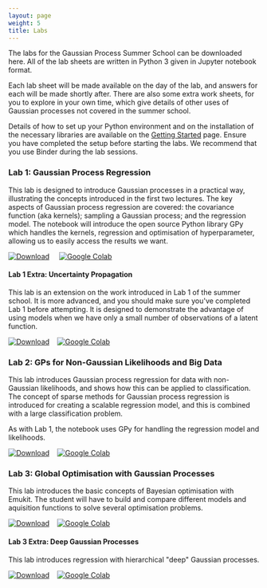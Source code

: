 ```yaml
---
layout: page
weight: 5
title: Labs
---
```


The labs for the Gaussian Process Summer School can be downloaded here. All of the lab sheets are written in Python 3 given in Jupyter notebook format.

Each lab sheet will be made available on the day of the lab, and answers for each will be made shortly after. There are also some extra work sheets, for you to explore in your own time, which give details of other uses of Gaussian processes not covered in the summer school.

Details of how to set up your Python environment and on the installation of the necessary libraries are available on the [Getting Started](./getting_started) page. Ensure you have completed the setup before starting the labs. We recommend that you use Binder during the lab sessions.

### Lab 1: Gaussian Process Regression

This lab is designed to introduce Gaussian processes in a practical way, illustrating the concepts introduced in the first two lectures. The key aspects of Gaussian process regression are covered: the covariance function (aka kernels); sampling a Gaussian process; and the regression model. The notebook will introduce the open source Python library GPy which handles the kernels, regression and optimisation of hyperparameter, allowing us to easily access the results we want.

[![Download](https://img.shields.io/badge/download-lab%201-green)](https://github.com/gpschool/labs/raw/2023/lab_1.ipynb) &nbsp;&nbsp;&nbsp;
[![Google Colab](https://colab.research.google.com/assets/colab-badge.svg)](https://colab.research.google.com/github/gpschool/labs/blob/2023/colab/lab_1.ipynb) &nbsp;&nbsp;&nbsp;

#### Lab 1 Extra: Uncertainty Propagation

This lab is an extension on the work introduced in Lab 1 of the summer school. It is more advanced, and you should make sure you've completed Lab 1 before attempting. It is designed to demonstrate the advantage of using models when we have only a small number of observations of a latent function.

[![Download](https://img.shields.io/badge/download-lab%201%20extra-green)](https://github.com/gpschool/labs/raw/2023/lab_1_extra.ipynb)&nbsp;&nbsp;&nbsp;
[![Google Colab](https://colab.research.google.com/assets/colab-badge.svg)](https://colab.research.google.com/github/gpschool/labs/blob/2023/colab/lab_1_extra.ipynb)&nbsp;&nbsp;&nbsp;

### Lab 2: GPs for Non-Gaussian Likelihoods and Big Data

This lab introduces Gaussian process regression for data with non-Gaussian likelihoods, and shows how this can be applied to classification. The concept of sparse methods for Gaussian process regression is introduced for creating a scalable regression model, and this is combined with a large classification problem.

As with Lab 1, the notebook uses GPy for handling the regression model and likelihoods.

[![Download](https://img.shields.io/badge/download-lab%202-green)](https://github.com/gpschool/labs/raw/2023/lab_2.ipynb)&nbsp;&nbsp;&nbsp;
[![Google Colab](https://colab.research.google.com/assets/colab-badge.svg)](https://colab.research.google.com/github/gpschool/labs/blob/2023/colab/lab_2.ipynb)&nbsp;&nbsp;&nbsp;

### Lab 3: Global Optimisation with Gaussian Processes

This lab introduces the basic concepts of Bayesian optimisation with Emukit. The student will have to build and compare different models and aquisition functions to solve several optimisation problems.

[![Download](https://img.shields.io/badge/download-lab%203-green)](https://github.com/gpschool/labs/raw/2023/lab_3.ipynb)&nbsp;&nbsp;&nbsp;
[![Google Colab](https://colab.research.google.com/assets/colab-badge.svg)](https://colab.research.google.com/github/gpschool/labs/blob/2023/colab/lab_3.ipynb)&nbsp;&nbsp;&nbsp;


#### Lab 3 Extra: Deep Gaussian Processes

This lab introduces regression with hierarchical "deep" Gaussian processes.

[![Download](https://img.shields.io/badge/download-lab%202%20extra-green)](https://github.com/gpschool/labs/raw/2023/lab_3_extra.ipynb)&nbsp;&nbsp;&nbsp;
[![Google Colab](https://colab.research.google.com/assets/colab-badge.svg)](https://colab.research.google.com/github/gpschool/labs/blob/2023/colab/lab_3_extra.ipynb)&nbsp;&nbsp;&nbsp;

